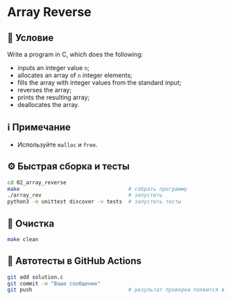 # Array Reverse

## 📝 Условие
Write a program in C, which does the following:
- inputs an integer value `n`;
- allocates an array of `n` integer elements;
- fills the array with integer values from the standard input;
- reverses the array;
- prints the resulting array;
- deallocates the array.

## ℹ️ Примечание
- Используйте `malloc` и `free`.

## ⚙️ Быстрая сборка и тесты
```bash
cd 02_array_reverse
make                                   # собрать программу
./array_rev                            # запустить
python3 -m unittest discover -v tests  # запустить тесты
```

## 🧹 Очистка
```bash
make clean
```

## 🚀 Автотесты в GitHub Actions
```bash
git add solution.c
git commit -m "Ваше сообщение"
git push                               # результат проверки появится в Actions ✅
```

